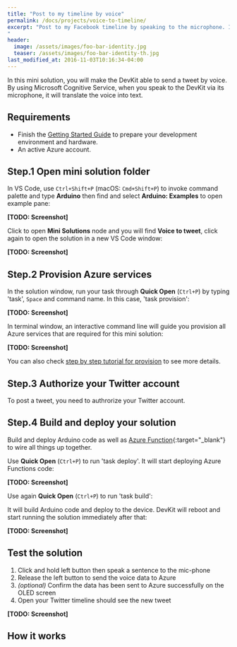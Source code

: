```yaml
---
title: "Post to my timeline by voice"
permalink: /docs/projects/voice-to-timeline/
excerpt: "Post to my Facebook timeline by speaking to the microphone. It integrates Microsoft Cognitive Service to translate a voice clip into text message and Azure Logic App to do the post.
"
header:
  image: /assets/images/foo-bar-identity.jpg
  teaser: /assets/images/foo-bar-identity-th.jpg
last_modified_at: 2016-11-03T10:16:34-04:00
---
```


In this mini solution, you will make the DevKit able to send a tweet by voice. By using Microsoft Cognitive Service, when you speak to the DevKit via its microphone, it will translate the voice into text.

## Requirements

* Finish the [Getting Started Guide](/azure-iot-developer-kit/getting-started.html) to prepare your development environment and hardware.
* An active Azure account.

## Step.1 Open mini solution folder

In VS Code, use `Ctrl+Shift+P` (macOS: `Cmd+Shift+P`) to invoke command palette and type **Arduino** then find and select **Arduino: Examples** to open example pane:

**[TODO: Screenshot]**

Click to open **Mini Solutions** node and you will find **Voice to tweet**, click again to open the solution in a new VS Code window:

**[TODO: Screenshot]**

## Step.2 Provision Azure services

In the solution window, run your task through **Quick Open** (`Ctrl+P`) by typing 'task', `Space` and command name. In this case, 'task provision':

**[TODO: Screenshot]**

In terminal window, an interactive command line will guide you provision all Azure services that are required for this mini solution:

**[TODO: Screenshot]**

You can also check [step by step tutorial for provision](/azure-iot-developer-kit/solutions/common/provision-step-by-step.html) to see more details.

## Step.3 Authorize your Twitter account

To post a tweet, you need to authrorize your Twitter account. 

## Step.4 Build and deploy your solution

Build and deploy Arduino code as well as [Azure Function](https://azure.microsoft.com/en-us/services/functions/){:target="_blank"} to wire all things up together.

Use **Quick Open** (`Ctrl+P`) to run 'task deploy'. It will start deploying Azure Functions code:

**[TODO: Screenshot]**

Use again **Quick Open** (`Ctrl+P`) to run 'task build':

It will build Arduino code and deploy to the device. DevKit will reboot and start running the solution immediately after that:

**[TODO: Screenshot]**

## Test the solution

1. Click and hold left button then speak a sentence to the mic-phone  
2. Release the left button to send the voice data to Azure  
3. *(optional)* Confirm the data has been sent to Azure successfully on the OLED screen
4. Open your Twitter timeline should see the new tweet

**[TODO: Screenshot]**

## How it works
